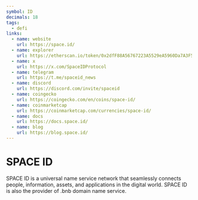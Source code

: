 ```yaml
---
symbol: ID
decimals: 18
tags:
  - defi
links:
  - name: website
    url: https://space.id/
  - name: explorer
    url: https://etherscan.io/token/0x2dfF88A56767223A5529eA5960Da7A3F5f766406
  - name: x
    url: https://x.com/SpaceIDProtocol
  - name: telegram
    url: https://t.me/spaceid_news
  - name: discord
    url: https://discord.com/invite/spaceid
  - name: coingecko
    url: https://coingecko.com/en/coins/space-id/
  - name: coinmarketcap
    url: https://coinmarketcap.com/currencies/space-id/
  - name: docs
    url: https://docs.space.id/
  - name: blog
    url: https://blog.space.id/
---
```


# SPACE ID

SPACE ID is a universal name service network that seamlessly connects people, information, assets, and applications in the digital world. SPACE ID is also the provider of .bnb domain name service.
